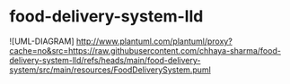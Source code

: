 # food-delivery-system-lld

![UML-DIAGRAM] http://www.plantuml.com/plantuml/proxy?cache=no&src=https://raw.githubusercontent.com/chhaya-sharma/food-delivery-system-lld/refs/heads/main/food-delivery-system/src/main/resources/FoodDeliverySystem.puml
